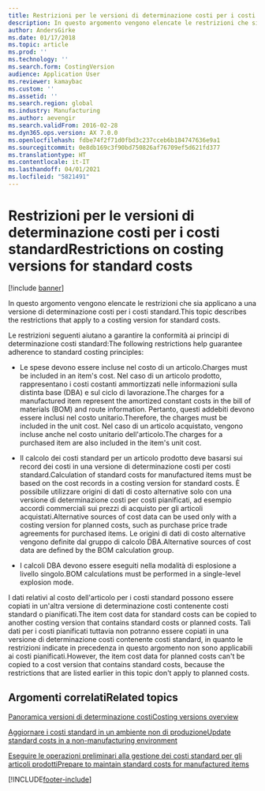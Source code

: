 ```yaml
---
title: Restrizioni per le versioni di determinazione costi per i costi standard
description: In questo argomento vengono elencate le restrizioni che sia applicano a una versione di determinazione costi per i costi standard.
author: AndersGirke
ms.date: 01/17/2018
ms.topic: article
ms.prod: ''
ms.technology: ''
ms.search.form: CostingVersion
audience: Application User
ms.reviewer: kamaybac
ms.custom: ''
ms.assetid: ''
ms.search.region: global
ms.industry: Manufacturing
ms.author: aevengir
ms.search.validFrom: 2016-02-28
ms.dyn365.ops.version: AX 7.0.0
ms.openlocfilehash: fdbe74f2f71d0fbd3c237cceb6b184747636e9a1
ms.sourcegitcommit: 0e8db169c3f90bd750826af76709ef5d621fd377
ms.translationtype: HT
ms.contentlocale: it-IT
ms.lasthandoff: 04/01/2021
ms.locfileid: "5821491"
---
```

#  <a name="restrictions-on-costing-versions-for-standard-costs"></a><span data-ttu-id="69c0e-103">Restrizioni per le versioni di determinazione costi per i costi standard</span><span class="sxs-lookup"><span data-stu-id="69c0e-103">Restrictions on costing versions for standard costs</span></span>

[!include [banner](../includes/banner.md)]

<span data-ttu-id="69c0e-104">In questo argomento vengono elencate le restrizioni che sia applicano a una versione di determinazione costi per i costi standard.</span><span class="sxs-lookup"><span data-stu-id="69c0e-104">This topic describes the restrictions that apply to a costing version for standard costs.</span></span> 

<span data-ttu-id="69c0e-105">Le restrizioni seguenti aiutano a garantire la conformità ai principi di determinazione costi standard:</span><span class="sxs-lookup"><span data-stu-id="69c0e-105">The following restrictions help guarantee adherence to standard costing principles:</span></span>

-  <span data-ttu-id="69c0e-106">Le spese devono essere incluse nel costo di un articolo.</span><span class="sxs-lookup"><span data-stu-id="69c0e-106">Charges must be included in an item's cost.</span></span> <span data-ttu-id="69c0e-107">Nel caso di un articolo prodotto, rappresentano i costi costanti ammortizzati nelle informazioni sulla distinta base (DBA) e sul ciclo di lavorazione.</span><span class="sxs-lookup"><span data-stu-id="69c0e-107">The charges for a manufactured item represent the amortized constant costs in the bill of materials (BOM) and route information.</span></span> <span data-ttu-id="69c0e-108">Pertanto, questi addebiti devono essere inclusi nel costo unitario.</span><span class="sxs-lookup"><span data-stu-id="69c0e-108">Therefore, the charges must be included in the unit cost.</span></span> <span data-ttu-id="69c0e-109">Nel caso di un articolo acquistato, vengono incluse anche nel costo unitario dell'articolo.</span><span class="sxs-lookup"><span data-stu-id="69c0e-109">The charges for a purchased item are also included in the item's unit cost.</span></span>

-  <span data-ttu-id="69c0e-110">Il calcolo dei costi standard per un articolo prodotto deve basarsi sui record dei costi in una versione di determinazione costi per costi standard.</span><span class="sxs-lookup"><span data-stu-id="69c0e-110">Calculation of standard costs for manufactured items must be based on the cost records in a costing version for standard costs.</span></span> <span data-ttu-id="69c0e-111">È possibile utilizzare origini di dati di costo alternative solo con una versione di determinazione costi per costi pianificati, ad esempio accordi commerciali sui prezzi di acquisto per gli articoli acquistati.</span><span class="sxs-lookup"><span data-stu-id="69c0e-111">Alternative sources of cost data can be used only with a costing version for planned costs, such as purchase price trade agreements for purchased items.</span></span> <span data-ttu-id="69c0e-112">Le origini di dati di costo alternative vengono definite dal gruppo di calcolo DBA.</span><span class="sxs-lookup"><span data-stu-id="69c0e-112">Alternative sources of cost data are defined by the BOM calculation group.</span></span>

-  <span data-ttu-id="69c0e-113">I calcoli DBA devono essere eseguiti nella modalità di esplosione a livello singolo.</span><span class="sxs-lookup"><span data-stu-id="69c0e-113">BOM calculations must be performed in a single-level explosion mode.</span></span>

<span data-ttu-id="69c0e-114">I dati relativi al costo dell'articolo per i costi standard possono essere copiati in un'altra versione di determinazione costi contenente costi standard o pianificati.</span><span class="sxs-lookup"><span data-stu-id="69c0e-114">The item cost data for standard costs can be copied to another costing version that contains standard costs or planned costs.</span></span> <span data-ttu-id="69c0e-115">Tali dati per i costi pianificati tuttavia non potranno essere copiati in una versione di determinazione costi contenente costi standard, in quanto le restrizioni indicate in precedenza in questo argomento non sono applicabili ai costi pianificati.</span><span class="sxs-lookup"><span data-stu-id="69c0e-115">However, the item cost data for planned costs can't be copied to a cost version that contains standard costs, because the restrictions that are listed earlier in this topic don't apply to planned costs.</span></span>

<a name="related-topics"></a><span data-ttu-id="69c0e-116">Argomenti correlati</span><span class="sxs-lookup"><span data-stu-id="69c0e-116">Related topics</span></span>
--------

[<span data-ttu-id="69c0e-117">Panoramica versioni di determinazione costi</span><span class="sxs-lookup"><span data-stu-id="69c0e-117">Costing versions overview</span></span>](costing-versions.md)

[<span data-ttu-id="69c0e-118">Aggiornare i costi standard in un ambiente non di produzione</span><span class="sxs-lookup"><span data-stu-id="69c0e-118">Update standard costs in a non-manufacturing environment</span></span>](update-standard-costs-non-manufacturing-environment.md)

[<span data-ttu-id="69c0e-119">Eseguire le operazioni preliminari alla gestione dei costi standard per gli articoli prodotti</span><span class="sxs-lookup"><span data-stu-id="69c0e-119">Prepare to maintain standard costs for manufactured items</span></span>](update-standard-costs-manufacturing-environment.md)



[!INCLUDE[footer-include](../../includes/footer-banner.md)]